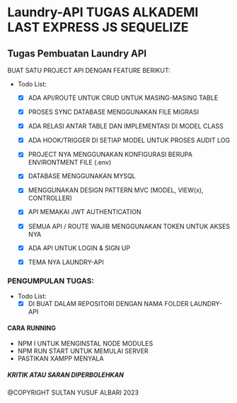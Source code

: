 # Laundry-API TUGAS ALKADEMI LAST EXPRESS JS SEQUELIZE

## Tugas Pembuatan Laundry API
BUAT SATU PROJECT API DENGAN FEATURE BERIKUT:
- Todo List:
  - [x] ADA API/ROUTE UNTUK CRUD UNTUK MASING-MASING TABLE
  - [x] PROSES SYNC DATABASE MENGGUNAKAN FILE MIGRASI 
  - [x] ADA RELASI ANTAR TABLE DAN IMPLEMENTASI DI MODEL CLASS
  - [x] ADA HOOK/TRIGGER DI SETIAP MODEL UNTUK PROSES AUDIT LOG
  - [x] PROJECT NYA MENGGUNAKAN KONFIGURASI BERUPA ENVIRONTMENT FILE (.env)
  - [x] DATABASE MENGGUNAKAN MYSQL
  - [x] MENGGUNAKAN DESIGN PATTERN MVC (MODEL, VIEW(x), CONTROLLER)
  - [x] API MEMAKAI JWT AUTHENTICATION
  - [x] SEMUA API / ROUTE WAJIB MENGGUNAKAN TOKEN UNTUK AKSES NYA
  - [x] ADA API UNTUK LOGIN & SIGN UP
  - [x] TEMA NYA LAUNDRY-API


### PENGUMPULAN TUGAS: 
- Todo List:
  - [x] DI BUAT DALAM REPOSITORI DENGAN NAMA FOLDER LAUNDRY-API

#### CARA RUNNING
- NPM I UNTUK MENGINSTAL NODE MODULES
- NPM RUN START UNTUK MEMULAI SERVER
- PASTIKAN XAMPP MENYALA

##### KRITIK ATAU SARAN DIPERBOLEHKAN
@COPYRIGHT SULTAN YUSUF ALBARI 2023
